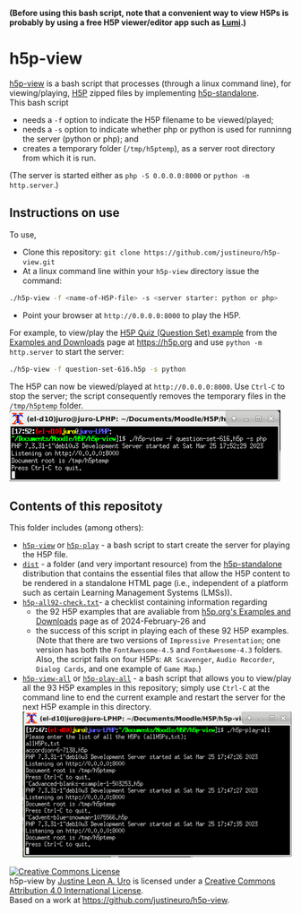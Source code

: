 **(Before using this bash script, note that a convenient way to view H5Ps is probably by using a free H5P viewer/editor app such as [Lumi](https://app.lumi.education/).)**

# h5p-view  
[h5p-view](https://github.com/justineuro/h5p-view) is a bash script that processes (through a linux command line), for viewing/playing, [H5P](https://h5p.org/getting-started) zipped files by implementing [h5p-standalone](https://github.com/tunapanda/h5p-standalone).  
This bash script 

* needs a `-f` option to indicate the H5P filename to be viewed/played;
* needs a `-s` option to indicate whether php or python is used for runninng the server (python or php); and 
* creates a temporary folder (`/tmp/h5ptemp`), as a server root directory from which it is run.

(The server is started either as `php -S 0.0.0.0:8000` or `python -m http.server`.)  

## Instructions on use
To use,

* Clone this repository: `git clone https://github.com/justineuro/h5p-view.git`
* At a linux command line within your `h5p-view` directory issue the command:
```sh
./h5p-view -f <name-of-H5P-file> -s <server starter: python or php>
```
* Point your browser at `http://0.0.0.0:8000` to play the H5P.

For example, to view/play the [H5P Quiz (Question Set) example](https://h5p.org/question-set) from the [Examples and Downloads](https://h5p.org/content-types-and-applications) page at https://h5p.org and use `python -m http.server` to start the server:
```sh
./h5p-view -f question-set-616.h5p -s python
```
The H5P can now be viewed/played at `http://0.0.0.0:8000`. 
Use `Ctrl-C` to stop the server; the script consequently removes the temporary files in the `/tmp/h5ptemp` folder.  
![](./h5p-view-quiz-shot.png)
  
## Contents of this repositoty
This folder includes (among others):
  
* [`h5p-view`](./h5p-view) or [`h5p-play`](./h5p-play) - a bash script to start create the server for playing the H5P file.
* [`dist`](./dist) - a folder (and very important resource) from the [h5p-standalone](https://github.com/tunapanda/h5p-standalone) distribution that contains the essential files that allow the H5P content to be rendered in a standalone HTML page (i.e., independent of a platform such as certain Learning Management Systems (LMSs)).  
* [`h5p-all92-check.txt`](./h5p-all92-check.txt)- a checklist containing information regarding  
  * the 92 H5P examples that are avaliable from [h5p.org's Examples and Downloads](https://h5p.org/content-types-and-applications) page as of 2024-February-26 and 
  * the success of this script in playing each of these 92 H5P examples. (Note that there are two versions of `Impressive Presentation`; one version has both the `FontAwesome-4.5` and `FontAwesome-4.3` folders. Also, the script fails on four H5Ps: `AR Scavenger`, `Audio Recorder`, `Dialog Cards`, and one example of `Game Map`.)
* [`h5p-view-all`](./h5p-view-all) or [`h5p-play-all`](./h5p-play-all) - a bash script that allows you to view/play all the 93 H5P examples in this repository; simply use `Ctrl-C` at the command line to end the current example and restart the server for the next H5P example in this directory.  
![](./h5p-play-all-shot.png)

<a rel="license" href="http://creativecommons.org/licenses/by/4.0/"><img alt="Creative Commons License" style="border-width:0" src="https://i.creativecommons.org/l/by/4.0/80x15.png" /></a><br /><span xmlns:dct="http://purl.org/dc/terms/" property="dct:title">h5p-view</span> by <a xmlns:cc="http://creativecommons.org/ns#" href="https://github.com/justineuro/" property="cc:attributionName" rel="cc:attributionURL">Justine Leon A. Uro</a> is licensed under a <a rel="license" href="http://creativecommons.org/licenses/by/4.0/">Creative Commons Attribution 4.0 International License</a>.<br />Based on a work at <a xmlns:dct="http://purl.org/dc/terms/" href="https://github.com/justineuro/h5p-view" rel="dct:source">https://github.com/justineuro/h5p-view</a>.
